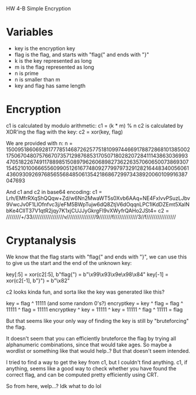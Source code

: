 HW 4-B Simple Encryption

# Variables

- key is the encryption key
- flag is the flag, and starts with "flag{" and ends with "}"
- k is the key represented as long
- m is the flag represented as long
- n is prime
- n is smaller than m
- key and flag has same length


# Encryption

c1 is calculated by modulo arithmetic: c1 = (k * m) % n
c2 is calculated by XOR'ing the flag with the key: c2 = xor(key, flag)


We are provided with n:
n = 150095186069281777851468726257751810997446691788728681013850021750670480757667073571298768531705071802820728411143863036993470518226749117889851508979626068982736226357060650073869307154521010066655609905126167748092779979732912821644834005606143609309269768565568485061354218686729973438920060109916387047693

And c1 and c2 in base64 encoding:
c1 = Lrh/EMfrRXqShQQqw+Zd/w6Nn2MwaWT5s0Xvb6AAq+NE4FxIvvPSuzLJbv9VwcJv0F1LlOfnfvc3j/eFM5BWpTujw6dQ8ZtjV6dOqqnLPC1lKdDZEmt5XaINbKe4CIIT37V1qtR2jqy7K1xjCUJJyGkrgFI9vXWyfrQAHo2JSt4=
c2 = ////////+/33/////////////////v////////////////9///////f/////////////3//f////////////////


# Cryptanalysis

We know that the flag starts with "flag{" and ends with "}", we can use this to give us the start and the end of the unknown key:

key[:5] = xor(c2[:5], b"flag{") = b"\x99\x93\x9e\x98\x84"
key[-1] = xor(c2[-1], b"}") = b"\x82"

c2 looks kinda fun, and sorta like the key was generated like this?

key = flag ^ 11111 (and some random 0's?)
encryptkey = key ^ flag = flag ^ 11111 ^ flag = 11111
encryptkey ^ key = 11111 ^ key = 11111 ^ flag ^ 11111 = flag

But that seems like your only way of finding the key is still by "bruteforcing" the flag.

It doesn't seem that you can efficiently bruteforce the flag by trying all alphanumeric combinations, since that would take ages.
So maybe a wordlist or something like that would help..? But that doesn't seem intended.

I tried to find a way to get the key from c1, but I couldn't find anything.
c1, if anything, seems like a good way to check whether you have found the correct flag, and can be computed pretty efficiently using CRT.

So from here, welp...? Idk what to do lol